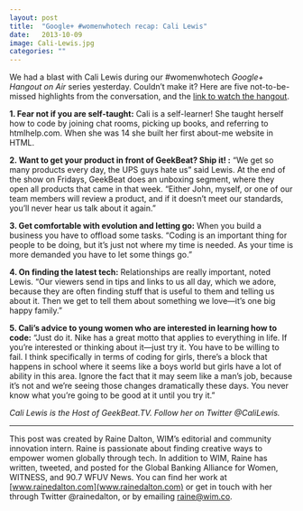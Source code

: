 ```yaml
---
layout: post
title:  "Google+ #womenwhotech recap: Cali Lewis"
date:   2013-10-09
image: Cali-Lewis.jpg
categories: ""
---
```


We had a blast with Cali Lewis during our #womenwhotech *Google+ Hangout on Air* series yesterday. Couldn’t make it? Here are five not-to-be-missed highlights from the conversation, and the [link to watch the hangout](http://www.youtube.com/embed/R1qZegrPBsE).

**1. Fear not if you are self-taught:** Cali is a self-learner! She taught herself how to code by joining chat rooms, picking up books, and referring to htmlhelp.com. When she was 14 she built her first about-me website in HTML.

**2. Want to get your product in front of GeekBeat?  Ship it! :** “We get so many products every day, the UPS guys hate us” said Lewis.  At the end of the show on Fridays, GeekBeat does an unboxing segment, where they open all products that came in that week. “Either John, myself, or one of our team members will review a product, and if it doesn’t meet our standards, you’ll never hear us talk about it again.”

**3. Get comfortable with evolution and letting go:** When you build a business you have to offload some tasks. “Coding is an important thing for people to be doing, but it’s just not where my time is needed. As your time is more demanded you have to let some things go.”

**4. On finding the latest tech:** Relationships are really important, noted Lewis. “Our viewers send in tips and links to us all day, which we adore, because they are often finding stuff that is useful to them and telling us about it. Then we get to tell them about something we love—it’s one big happy family.”

**5. Cali’s advice to young women who are interested in learning how to code:** “Just do it. Nike has a great motto that applies to everything in life. If you’re interested or thinking about it—just try it. You have to be willing to fail. I think specifically in terms of coding for girls, there’s a block that happens in school where it seems like a boys world but girls have a lot of ability in this area. Ignore the fact that it may seem like a man’s job, because it’s not and we’re seeing those changes dramatically these days. You never know what you’re going to be good at it until you try it.”

*Cali Lewis is the Host of GeekBeat.TV.  Follow her on Twitter @CaliLewis.*
______________________________________________________
This post was created by Raine Dalton, WIM’s editorial and community innovation intern. Raine is passionate about finding creative ways to empower women globally through tech. In addition to WIM, Raine has written, tweeted, and posted for the Global Banking Alliance for Women, WITNESS, and 90.7 WFUV News. You can find her work at [www.rainedalton.com](www.rainedalton.com) or get in touch with her through Twitter @rainedalton, or by emailing raine@wim.co.


